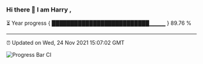 ### Hi there 👋 I am Harry , 

⏳ Year progress { ██████████████████████████▁▁▁▁ } 89.76 %

---

⏰ Updated on Wed, 24 Nov 2021 15:07:02 GMT

![Progress Bar CI](https://github.com/duykhang68/duykhang68/workflows/Progress%20Bar%20CI/badge.svg)
